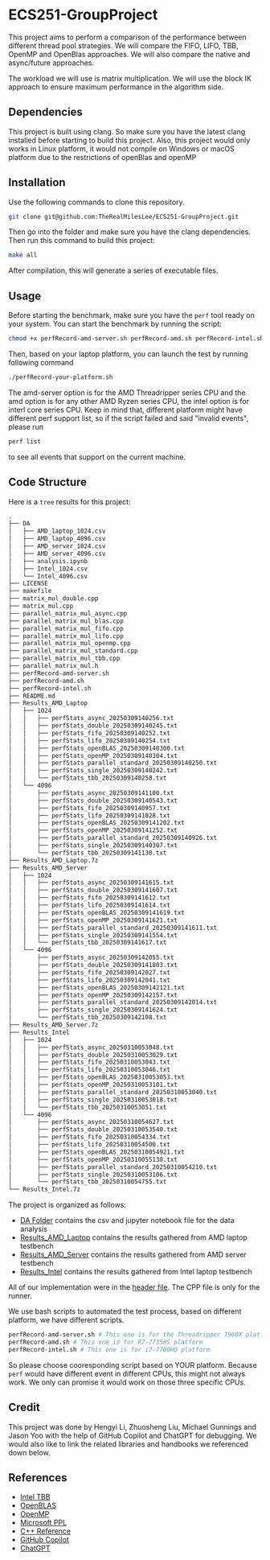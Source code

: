 # ECS251-GroupProject

This project aims to perform a comparison of the performance between different
thread pool strategies. We will compare the FIFO, LIFO, TBB, OpenMP and OpenBlas approaches. We
will also compare the native and async/future approaches.

The workload we will use is matrix multiplication. We will use
the block IK approach to ensure maximum performance in the algorithm side.

## Dependencies
This project is built using clang. So make sure you have the latest clang installed
before starting to build this project. Also, this project would only works in Linux platform, it would not compile on Windows or macOS platform due to the restrictions of openBlas and openMP

## Installation
Use the following commands to clone this repository.

```bash
git clone git@github.com:TheRealMilesLee/ECS251-GroupProject.git
```
Then go into the folder and make sure you have the clang dependencies. Then run
this command to build this project:

```bash
make all
```
After compilation, this will generate a series of executable files.

## Usage
Before starting the benchmark, make sure you have the ```perf``` tool ready on
your system. You can start the benchmark by running the script:

```bash
chmod +x perfRecord-amd-server.sh perfRecord-amd.sh perfRecord-intel.sh
```
Then, based on your laptop platform, you can launch the test by running following
command

```bash
./perfRecord-your-platform.sh
```
The amd-server option is for the AMD Threadripper series CPU and the amd option is
for any other AMD Ryzen series CPU, the intel option is for interl core series CPU.
Keep in mind that, different platform might have different perf support list, so if the
script failed and said "invalid events", please run
```bash
perf list
```
to see all events that support on the current machine.

## Code Structure
Here is a ```tree``` results for this project:
```txt
.
├── DA
│   ├── AMD_laptop_1024.csv
│   ├── AMD_laptop_4096.csv
│   ├── AMD_server_1024.csv
│   ├── AMD_server_4096.csv
│   ├── analysis.ipynb
│   ├── Intel_1024.csv
│   └── Intel_4096.csv
├── LICENSE
├── makefile
├── matrix_mul_double.cpp
├── matrix_mul.cpp
├── parallel_matrix_mul_async.cpp
├── parallel_matrix_mul_blas.cpp
├── parallel_matrix_mul_fifo.cpp
├── parallel_matrix_mul_lifo.cpp
├── parallel_matrix_mul_openmp.cpp
├── parallel_matrix_mul_standard.cpp
├── parallel_matrix_mul_tbb.cpp
├── parallel_matrix_mul.h
├── perfRecord-amd-server.sh
├── perfRecord-amd.sh
├── perfRecord-intel.sh
├── README.md
├── Results_AMD_Laptop
│   ├── 1024
│   │   ├── perfStats_async_20250309140256.txt
│   │   ├── perfStats_double_20250309140245.txt
│   │   ├── perfStats_fifo_20250309140252.txt
│   │   ├── perfStats_lifo_20250309140254.txt
│   │   ├── perfStats_openBLAS_20250309140300.txt
│   │   ├── perfStats_openMP_20250309140304.txt
│   │   ├── perfStats_parallel_standard_20250309140250.txt
│   │   ├── perfStats_single_20250309140242.txt
│   │   └── perfStats_tbb_20250309140258.txt
│   └── 4096
│       ├── perfStats_async_20250309141100.txt
│       ├── perfStats_double_20250309140543.txt
│       ├── perfStats_fifo_20250309140957.txt
│       ├── perfStats_lifo_20250309141028.txt
│       ├── perfStats_openBLAS_20250309141202.txt
│       ├── perfStats_openMP_20250309141252.txt
│       ├── perfStats_parallel_standard_20250309140926.txt
│       ├── perfStats_single_20250309140307.txt
│       └── perfStats_tbb_20250309141130.txt
├── Results_AMD_Laptop.7z
├── Results_AMD_Server
│   ├── 1024
│   │   ├── perfStats_async_20250309141615.txt
│   │   ├── perfStats_double_20250309141607.txt
│   │   ├── perfStats_fifo_20250309141612.txt
│   │   ├── perfStats_lifo_20250309141614.txt
│   │   ├── perfStats_openBLAS_20250309141619.txt
│   │   ├── perfStats_openMP_20250309141621.txt
│   │   ├── perfStats_parallel_standard_20250309141611.txt
│   │   ├── perfStats_single_20250309141554.txt
│   │   └── perfStats_tbb_20250309141617.txt
│   └── 4096
│       ├── perfStats_async_20250309142055.txt
│       ├── perfStats_double_20250309141803.txt
│       ├── perfStats_fifo_20250309142027.txt
│       ├── perfStats_lifo_20250309142041.txt
│       ├── perfStats_openBLAS_20250309142121.txt
│       ├── perfStats_openMP_20250309142157.txt
│       ├── perfStats_parallel_standard_20250309142014.txt
│       ├── perfStats_single_20250309141624.txt
│       └── perfStats_tbb_20250309142108.txt
├── Results_AMD_Server.7z
├── Results_Intel
│   ├── 1024
│   │   ├── perfStats_async_20250310053048.txt
│   │   ├── perfStats_double_20250310053029.txt
│   │   ├── perfStats_fifo_20250310053043.txt
│   │   ├── perfStats_lifo_20250310053046.txt
│   │   ├── perfStats_openBLAS_20250310053053.txt
│   │   ├── perfStats_openMP_20250310053101.txt
│   │   ├── perfStats_parallel_standard_20250310053040.txt
│   │   ├── perfStats_single_20250310053018.txt
│   │   └── perfStats_tbb_20250310053051.txt
│   └── 4096
│       ├── perfStats_async_20250310054627.txt
│       ├── perfStats_double_20250310053540.txt
│       ├── perfStats_fifo_20250310054334.txt
│       ├── perfStats_lifo_20250310054500.txt
│       ├── perfStats_openBLAS_20250310054921.txt
│       ├── perfStats_openMP_20250310055130.txt
│       ├── perfStats_parallel_standard_20250310054210.txt
│       ├── perfStats_single_20250310053106.txt
│       └── perfStats_tbb_20250310054755.txt
└── Results_Intel.7z
```
The project is organized as follows:

- [DA Folder](DA) contains the csv and jupyter notebook file for the data analysis
- [Results_AMD_Laptop](Results_AMD_Laptop) contains the results gathered from AMD laptop testbench
- [Results_AMD_Server](Results_AMD_Server) contains the results gathered from AMD server testbench
- [Results_Intel](Results_Intel) contains the results gathered from Intel laptop testbench

All of our implementation were in the [header file](parallel_matrix_mul.h). The CPP file is only for the runner.

We use bash scripts to automated the test process, based on different platform, we have different scripts.
```bash
perfRecord-amd-server.sh # This one is for the Threadripper 7960X platform
perfRecord-amd.sh # This one is for R7-7735HS platform
perfRecord-intel.sh # This one is for i7-7700HQ platform
```
So please choose cooresponding script based on YOUR platform. Because ```perf``` would have different event in different CPUs, this might not always work. We only can promise it would work on those three specific CPUs.
## Credit
This project was done by Hengyi Li, Zhuosheng Liu, Michael Gunnings and Jason Yoo
with the help of GitHub Copilot and ChatGPT for debugging. We would also like
to link the related libraries and handbooks we referenced down below.

## References
- [Intel TBB](https://www.intel.com/content/www/us/en/developer/tools/oneapi/onetbb.html)
- [OpenBLAS](http://www.openmathlib.org/OpenBLAS/)
- [OpenMP](https://www.openmp.org/)
- [Microsoft PPL](https://learn.microsoft.com/en-us/cpp/parallel/concrt/parallel-patterns-library-ppl?view=msvc-170)
- [C++ Reference](https://en.cppreference.com/w/)
- [GitHub Copilot](https://github.com/features/copilot)
- [ChatGPT](https://www.openai.com/research/chatgpt)



